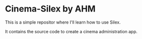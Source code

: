 # Cinema-Silex by AHM
This is a simple repositor where I'll learn how to use Silex.

It contains the source code to create a cinema administration app.
